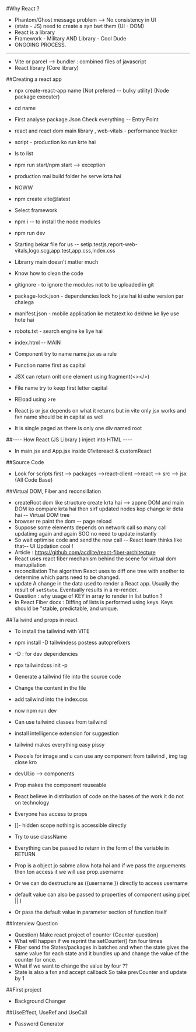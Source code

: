 #Why React ?
- Phantom/Ghost message problem --> No consistency in UI
- (state - JS) need to create a syn bwt them (UI - DOM)
- React is a library
- Framework - Military AND Library - Cool Dude
- ONGOING PROCESS.

---------------

- Vite or parcel --> bundler : combined files of javascript
- React library (Core library)


##Creating a react app

- npx create-react-app name {Not prefered -- bulky utility} (Node package executer)
- cd name
- First analyse package.Json Check everything -- Entry Point
- react and react dom main library , web-vitals - performance tracker
- script - production ko run krte hai 
- ls to list 
- npm run start/npm start --> exception 
- production mai build folder he serve krta hai 

- NOWW 
- npm create vite@latest
- Select framework
- npm i -- to install the node modules
- npm run dev

- Starting bekar file for us -- setip.testjs,report-web-vitals,logo.scg,app.test,app.css,index.css
- Librarry main doesn't matter much
- Know how to clean the code 
- gitignore - to ignore the modules not to be uploaded in git 
- package-lock.json - dependencies lock ho jate hai ki eshe version par chalega
- manifest.json - mobile application ke metatext ko dekhne ke liye use hote hai
- robots.txt - search engine ke liye hai
- index.html -- MAIN 
- Component try to name name.jsx as a rule 
- Function name first as capital 
- JSX can return onlt one element using fragment(<></>)
- File name try to keep first letter capital
- REload using >re
- React js or jsx depends on what it returns but in vite only jsx works and fxn name should be in capital as well
- It is single paged as there is only one div named root 

##---- How React (JS Library ) inject into HTML ----
- In main.jsx and App.jsx inside 01vitereact & customReact

##Source Code
- Look for scripts first --> packages -->react-client -->react --> src --> jsx {All Code Base} 

##Virtual DOM, Fiber and reconsillation 
- createRoot dom like structure create krta hai --> appne DOM and main DOM ko compare krta hai then sirf updated nodes kop change 
kr deta hai -- Virtual DOM tree
- browser re paint the dom -- page reload 
- Suppose some elements depends on network call so many call updatimg again and again SOO no need to update instantly 
- So wait optimise code and send the new call -- React team thinks like that-- UI Updation cool !
- Article : https://github.com/acdlite/react-fiber-architecture
- React uses react fiber mechanism behind the scene for virtual dom manupilation
- reconciliation
The algorithm React uses to diff one tree with another to determine which parts need to be changed.
- update
A change in the data used to render a React app. Usually the result of `setState`. Eventually results in a re-render.
- Question : why usage of KEY in array to render in list button ?
- In React Fiber docx : Diffing of lists is performed using keys. Keys should be "stable, predictable, and unique.


##Tailwind and props in react
- To install the tailwind with VITE
- npm install -D tailwindess postess autoprefixers 
- -D : for dev dependencies 
- npx tailwindcss init -p
- Generate a tailwind file into the source code 
- Change the content in the file 
- add tailwind into the index.css
- now npm run dev 
- Can use tailwind classes from tailwind
- install intelligence extension for suggestion 
- tailwind makes everything easy pissy 
- Pexcels for image and u can use any component from tailwind , img tag close kro 
- devUI.io --> components 

- Prop makes the component reuseable 
- React believe in distribution of code on the bases of the work it do not on technology
- Everyone has access to props
- []- hidden scope nothing is accessible directly 
- Try to use className 
- Everything can be passed to return in the form of the variable in RETURN
- Prop is a object jo sabme allow hota hai and if we pass the arguements then ton access it we will use prop.username 
- Or we can do destructure as ({username }) directly to access username
- default value can also be passed to properties of component using pipe( || )
- Or pass the default value in parameter section of function itself
 

 ##Interview Question
 - Question) Make react project of counter {Counter question}
 - What will happen if we reprint the setCounter() fxn four times
 - Fiber send the States/packages in batches and when the state gives the same value for each state and it bundles up and change the value of the counter for once.
 - What if we want to change the value by four ??
 - State is also a fxn and accept callback So take prevCounter and update by 1 

##First project
- Background Changer 

##UseEffect, UseRef and UseCall
- Password Generator 
